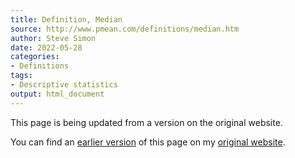 ```yaml
---
title: Definition, Median
source: http://www.pmean.com/definitions/median.htm
author: Steve Simon
date: 2022-05-28
categories:
- Definitions
tags:
- Descriptive statistics
output: html_document
---
```


This page is being updated from a version on the original website.

<!---More--->


You can find an [earlier version][sim1] of this page on my [original website][sim2].

[sim1]: http://www.pmean.com/definitions/median.htm
[sim2]: http://www.pmean.com/original_site.html
